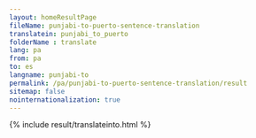 ```yaml
---
layout: homeResultPage
fileName: punjabi-to-puerto-sentence-translation
translatein: punjabi_to_puerto
folderName : translate
lang: pa
from: pa
to: es
langname: punjabi-to
permalink: /pa/punjabi-to-puerto-sentence-translation/result
sitemap: false
nointernationalization: true
---
```

{% include result/translateinto.html %}

<script src="/js/result/translation.js" data-foldername="{{page.folderName}}" data-lang="{{page.lang}}"></script>
